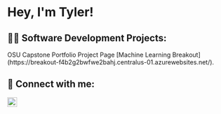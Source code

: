 <h1>Hey, I'm Tyler! </h1>

<h2>👨‍💻 Software Development Projects:</h2>
OSU Capstone Portfolio Project Page [Machine Learning Breakout](https://breakout-f4b2g2bwfwe2bahj.centralus-01.azurewebsites.net/).
<h2> 🤳 Connect with me:</h2>

[<img align="left" alt="JohnKinkade | LinkedIn" width="22px" src="https://cdn.jsdelivr.net/npm/simple-icons@v3/icons/linkedin.svg" />][linkedin]

[linkedin]: https://www.linkedin.com/in/johnkinkade/


